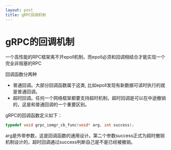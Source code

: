 ```yaml
---
layout: post
title: gRPC回调机制
---
```


# gRPC的回调机制

一个高性能的RPC框架离不开epoll机制，而epoll必须和回调相结合才能实现一个完全非阻塞的RPC

回调函数分两种

* 普通回调。大部分回调函数属于这类, 比如epoll发现有新数据可读时执行的就是普通回调。
* 超时回调。任何一个网络框架都要支持超时机制，超时回调是可以在中途撤销的，这是和普通回调的一个重要区别。

gRPC的回调函数定义如下：

``` c
typedef void grpc_iomgr_cb_func(void* arg, int success);
```
arg是外带参数，这是回调函数的通用设计。第二个参数success正式为超时撤销机制设计的，超时回调通过success判断自己是不是已经被撤销。
